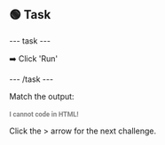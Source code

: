 <h2 class="c-project-heading--task">🟢 Task</h2>

--- task ---

➡️ Click 'Run' 

--- /task ---

Match the output:

<h1 style="color: grey; font-size: 12px; font-family: Roboto;">I cannot code in HTML!</h1>

Click the > arrow for the next challenge.

